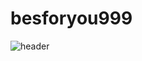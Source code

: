 # besforyou999

![header](https://capsule-render.vercel.app/api?type=waving&color=auto&height=300&section=header&text=hello%20render&fontSize=90)
